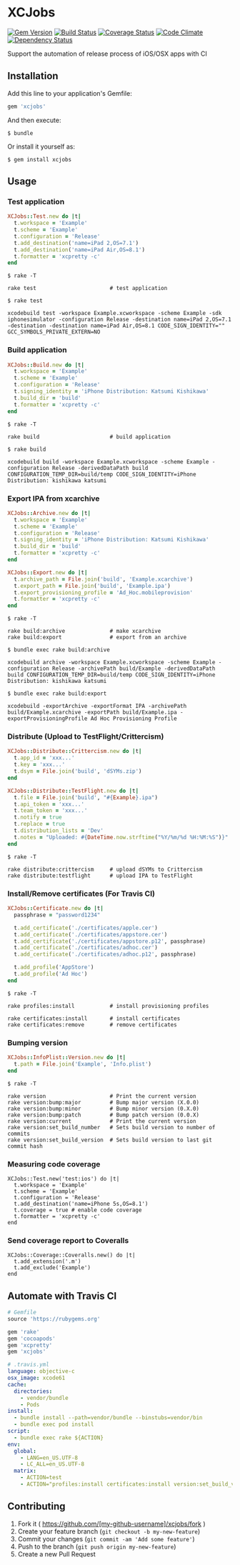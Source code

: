 # XCJobs
[![Gem Version](https://badge.fury.io/rb/xcjobs.svg)](http://badge.fury.io/rb/xcjobs) [![Build Status](https://travis-ci.org/kishikawakatsumi/xcjobs.svg?branch=master)](https://travis-ci.org/kishikawakatsumi/xcjobs) [![Coverage Status](https://img.shields.io/coveralls/kishikawakatsumi/xcjobs.svg)](https://coveralls.io/r/kishikawakatsumi/xcjobs?branch=master) [![Code Climate](https://codeclimate.com/github/kishikawakatsumi/xcjobs/badges/gpa.svg)](https://codeclimate.com/github/kishikawakatsumi/xcjobs) [![Dependency Status](https://gemnasium.com/kishikawakatsumi/xcjobs.svg)](https://gemnasium.com/kishikawakatsumi/xcjobs)


Support the automation of release process of iOS/OSX apps with CI

## Installation

Add this line to your application's Gemfile:

```ruby
gem 'xcjobs'
```

And then execute:

    $ bundle

Or install it yourself as:

    $ gem install xcjobs

## Usage

### Test application

```ruby
XCJobs::Test.new do |t|
  t.workspace = 'Example'
  t.scheme = 'Example'
  t.configuration = 'Release'
  t.add_destination('name=iPad 2,OS=7.1')
  t.add_destination('name=iPad Air,OS=8.1')
  t.formatter = 'xcpretty -c'
end
```

```shell
$ rake -T

rake test                       # test application
```

```shell
$ rake test

xcodebuild test -workspace Example.xcworkspace -scheme Example -sdk iphonesimulator -configuration Release -destination name=iPad 2,OS=7.1 -destination -destination name=iPad Air,OS=8.1 CODE_SIGN_IDENTITY="" GCC_SYMBOLS_PRIVATE_EXTERN=NO
```

### Build application

```ruby
XCJobs::Build.new do |t|
  t.workspace = 'Example'
  t.scheme = 'Example'
  t.configuration = 'Release'
  t.signing_identity = 'iPhone Distribution: Katsumi Kishikawa'
  t.build_dir = 'build'
  t.formatter = 'xcpretty -c'
end
```

```shell
$ rake -T

rake build                      # build application
```

```shell
$ rake build

xcodebuild build -workspace Example.xcworkspace -scheme Example -configuration Release -derivedDataPath build CONFIGURATION_TEMP_DIR=build/temp CODE_SIGN_IDENTITY=iPhone Distribution: kishikawa katsumi
```

### Export IPA from xcarchive

```ruby
XCJobs::Archive.new do |t|
  t.workspace = 'Example'
  t.scheme = 'Example'
  t.configuration = 'Release'
  t.signing_identity = 'iPhone Distribution: Katsumi Kishikawa'
  t.build_dir = 'build'
  t.formatter = 'xcpretty -c'
end

XCJobs::Export.new do |t|
  t.archive_path = File.join('build', 'Example.xcarchive')
  t.export_path = File.join('build', 'Example.ipa')
  t.export_provisioning_profile = 'Ad_Hoc.mobileprovision'
  t.formatter = 'xcpretty -c'
end
```

```shell
$ rake -T

rake build:archive              # make xcarchive
rake build:export               # export from an archive
```

```shell
$ bundle exec rake build:archive

xcodebuild archive -workspace Example.xcworkspace -scheme Example -configuration Release -archivePath build/Example -derivedDataPath build CONFIGURATION_TEMP_DIR=build/temp CODE_SIGN_IDENTITY=iPhone Distribution: kishikawa katsumi
```

```shell
$ bundle exec rake build:export

xcodebuild -exportArchive -exportFormat IPA -archivePath build/Example.xcarchive -exportPath build/Example.ipa -exportProvisioningProfile Ad Hoc Provisioning Profile
```

### Distribute (Upload to TestFlight/Crittercism)

```ruby
XCJobs::Distribute::Crittercism.new do |t|
  t.app_id = 'xxx...'
  t.key = 'xxx...'
  t.dsym = File.join('build', 'dSYMs.zip')
end

XCJobs::Distribute::TestFlight.new do |t|
  t.file = File.join('build', "#{Example}.ipa")
  t.api_token = 'xxx...'
  t.team_token = 'xxx...'
  t.notify = true
  t.replace = true
  t.distribution_lists = 'Dev'
  t.notes = "Uploaded: #{DateTime.now.strftime("%Y/%m/%d %H:%M:%S")}"
end
```

```shell
$ rake -T

rake distribute:crittercism     # upload dSYMs to Crittercism
rake distribute:testflight      # upload IPA to TestFlight
```

### Install/Remove certificates (For Travis CI)

```ruby
XCJobs::Certificate.new do |t|
  passphrase = "password1234"

  t.add_certificate('./certificates/apple.cer')
  t.add_certificate('./certificates/appstore.cer')
  t.add_certificate('./certificates/appstore.p12', passphrase)
  t.add_certificate('./certificates/adhoc.cer')
  t.add_certificate('./certificates/adhoc.p12', passphrase)

  t.add_profile('AppStore')
  t.add_profile('Ad Hoc')
end
```

```shell
$ rake -T

rake profiles:install           # install provisioning profiles

rake certificates:install       # install certificates
rake certificates:remove        # remove certificates
```

### Bumping version

```ruby
XCJobs::InfoPlist::Version.new do |t|
  t.path = File.join('Example', 'Info.plist')
end
```

```shell
$ rake -T

rake version                    # Print the current version
rake version:bump:major         # Bump major version (X.0.0)
rake version:bump:minor         # Bump minor version (0.X.0)
rake version:bump:patch         # Bump patch version (0.0.X)
rake version:current            # Print the current version
rake version:set_build_number   # Sets build version to number of commits
rake version:set_build_version  # Sets build version to last git commit hash
```

### Measuring code coverage
```
XCJobs::Test.new('test:ios') do |t|
  t.workspace = 'Example'
  t.scheme = 'Example'
  t.configuration = 'Release'
  t.add_destination('name=iPhone 5s,OS=8.1')
  t.coverage = true # enable code coverage
  t.formatter = 'xcpretty -c'
end
```

### Send coverage report to Coveralls

```
XCJobs::Coverage::Coveralls.new() do |t|
  t.add_extension('.m')
  t.add_exclude('Example')
end
```

## Automate with Travis CI

```ruby
# Gemfile
source 'https://rubygems.org'

gem 'rake'
gem 'cocoapods'
gem 'xcpretty'
gem 'xcjobs'
```

```yaml
# .travis.yml
language: objective-c
osx_image: xcode61
cache:
  directories:
    - vendor/bundle
    - Pods
install:
  - bundle install --path=vendor/bundle --binstubs=vendor/bin
  - bundle exec pod install
script:
  - bundle exec rake ${ACTION}
env:
  global:
    - LANG=en_US.UTF-8
    - LC_ALL=en_US.UTF-8
  matrix:
    - ACTION=test
    - ACTION="profiles:install certificates:install version:set_build_version build:archive build:export distribute:crittercism distribute:testflight certificates:remove"
```

## Contributing

1. Fork it ( https://github.com/[my-github-username]/xcjobs/fork )
2. Create your feature branch (`git checkout -b my-new-feature`)
3. Commit your changes (`git commit -am 'Add some feature'`)
4. Push to the branch (`git push origin my-new-feature`)
5. Create a new Pull Request
